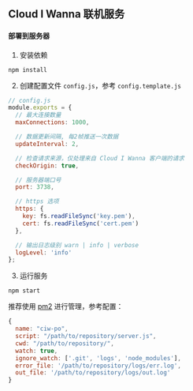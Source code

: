 ## Cloud I Wanna 联机服务

#### 部署到服务器

1. 安装依赖

```shell
npm install
```

2. 创建配置文件 `config.js`，参考 `config.template.js`

```js
// config.js
module.exports = {
  // 最大连接数量
  maxConnections: 1000,

  // 数据更新间隔, 每2帧推送一次数据
  updateInterval: 2,

  // 检查请求来源，仅处理来自 Cloud I Wanna 客户端的请求
  checkOrigin: true,

  // 服务器端口号
  port: 3738,

  // https 选项
  https: {
    key: fs.readFileSync('key.pem'),
    cert: fs.readFileSync('cert.pem')
  },

  // 输出日志级别 warn | info | verbose
  logLevel: 'info'
};
```

3. 运行服务

```shell
npm start
```

推荐使用 [pm2](https://pm2.io/) 进行管理，参考配置：

```js
{
  name: "ciw-po",
  script: "/path/to/repository/server.js",
  cwd: "/path/to/repository/",
  watch: true,
  ignore_watch: ['.git', 'logs', 'node_modules'],
  error_file: '/path/to/repository/logs/err.log',
  out_file: '/path/to/repository/logs/out.log'
}
```